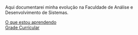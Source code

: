 Aqui documentarei minha evolução na Faculdade de Análise e Desenvolvimento de Sistemas.

[O que estou aprendendo](https://github.com/veronicabierhals/adsuninter/blob/main/aprendendo%20na%20Faculdade.md) <br/>
[Grade Currícular](https://github.com/veronicabierhals/adsuninter/blob/main/gradecurricular.md)
